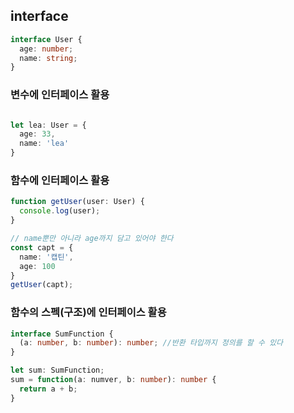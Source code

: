 
## interface

```ts
interface User {
  age: number;
  name: string;
}
```

### 변수에 인터페이스 활용
```ts

let lea: User = {
  age: 33,
  name: 'lea'
}
```

### 함수에 인터페이스 활용
```ts
function getUser(user: User) {
  console.log(user);
}

// name뿐만 아니라 age까지 담고 있어야 한다
const capt = {
  name: '캡틴',
  age: 100
}
getUser(capt);
```

### 함수의 스펙(구조)에 인터페이스 활용
```ts
interface SumFunction {
  (a: number, b: number): number; //반환 타입까지 정의를 할 수 있다
}

let sum: SumFunction;
sum = function(a: numver, b: number): number {
  return a + b;
}

```


